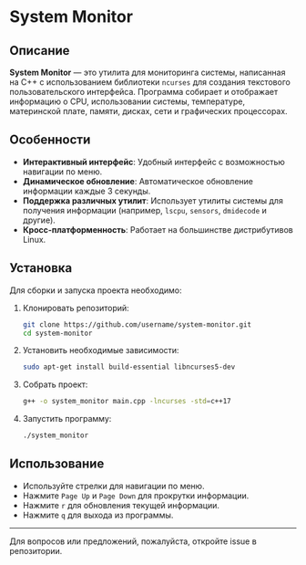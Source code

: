 # System Monitor

## Описание

**System Monitor** — это утилита для мониторинга системы, написанная на C++ с использованием библиотеки `ncurses` для создания текстового пользовательского интерфейса. Программа собирает и отображает информацию о CPU, использовании системы, температуре, материнской плате, памяти, дисках, сети и графических процессорах.

## Особенности

- **Интерактивный интерфейс**: Удобный интерфейс с возможностью навигации по меню.
- **Динамическое обновление**: Автоматическое обновление информации каждые 3 секунды.
- **Поддержка различных утилит**: Использует утилиты системы для получения информации (например, `lscpu`, `sensors`, `dmidecode` и другие).
- **Кросс-платформенность**: Работает на большинстве дистрибутивов Linux.

## Установка

Для сборки и запуска проекта необходимо:

1. Клонировать репозиторий:

   ```bash
   git clone https://github.com/username/system-monitor.git
   cd system-monitor
   ```

2. Установить необходимые зависимости:

   ```bash
   sudo apt-get install build-essential libncurses5-dev
   ```

3. Собрать проект:

   ```bash
   g++ -o system_monitor main.cpp -lncurses -std=c++17
   ```

4. Запустить программу:

   ```bash
   ./system_monitor
   ```

## Использование

- Используйте стрелки для навигации по меню.
- Нажмите `Page Up` и `Page Down` для прокрутки информации.
- Нажмите `r` для обновления текущей информации.
- Нажмите `q` для выхода из программы.

---

Для вопросов или предложений, пожалуйста, откройте issue в репозитории.
